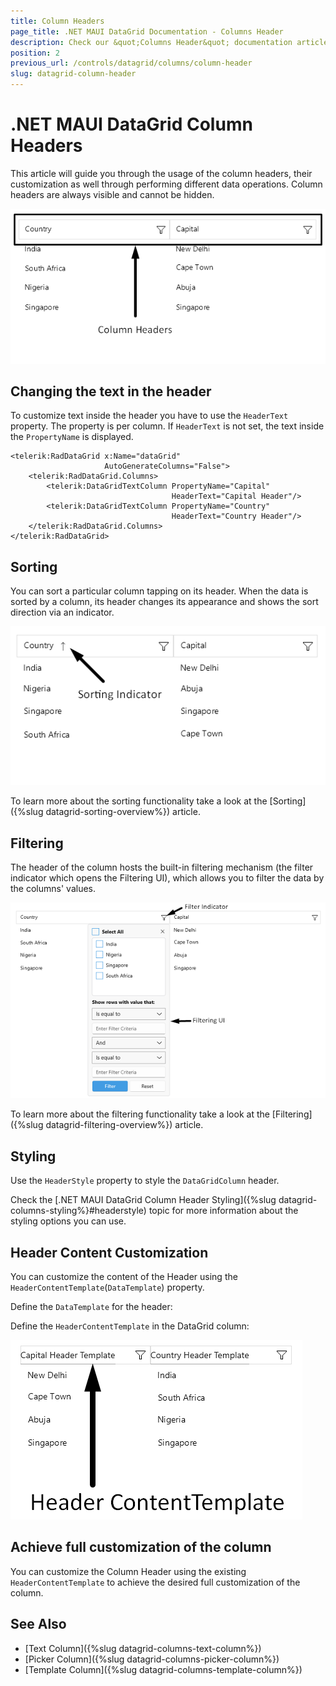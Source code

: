```yaml
---
title: Column Headers
page_title: .NET MAUI DataGrid Documentation - Columns Header
description: Check our &quot;Columns Header&quot; documentation article for Telerik DataGrid for .NET MAUI.
position: 2
previous_url: /controls/datagrid/columns/column-header
slug: datagrid-column-header
---
```



# .NET MAUI DataGrid Column Headers

This article will guide you through the usage of the column headers, their customization as well through performing different data operations. Column headers are always visible and cannot be hidden.

![DataGrid Column Header](../images/column-header.png)

## Changing the text in the header

To customize text inside the header you have to use the `HeaderText` property. The property is per column. If `HeaderText` is not set, the text inside the `PropertyName` is displayed.

```XAML
<telerik:RadDataGrid x:Name="dataGrid" 
					 AutoGenerateColumns="False">
	<telerik:RadDataGrid.Columns>
		<telerik:DataGridTextColumn PropertyName="Capital" 
									HeaderText="Capital Header"/>
		<telerik:DataGridTextColumn PropertyName="Country" 
									HeaderText="Country Header"/>
	</telerik:RadDataGrid.Columns>
</telerik:RadDataGrid>
```

## Sorting

You can sort a particular column tapping on its header. When the data is sorted by a column, its header changes its appearance and shows the sort direction via an indicator.

![.NET MAUI DataGrid Column Header Sorting indicator](../images/column-header-sorting.png)

To learn more about the sorting functionality take a look at the [Sorting]({%slug datagrid-sorting-overview%}) article.

## Filtering

The header of the column hosts the built-in filtering mechanism (the filter indicator which opens the Filtering UI), which allows you to filter the data by the columns' values.

![.NET MAUI DataGrid Column Header filter indicator](../images/column-header-filtering.png)

To learn more about the filtering functionality take a look at the [Filtering]({%slug datagrid-filtering-overview%}) article.

## Styling 

Use the `HeaderStyle` property to style the `DataGridColumn` header.

Check the [.NET MAUI DataGrid Column Header Styling]({%slug datagrid-columns-styling%}#headerstyle) topic for more information about the styling options you can use. 

## Header Content Customization

You can customize the content of the Header using the `HeaderContentTemplate`(`DataTemplate`) property.

Define the `DataTemplate` for the header:

<snippet id='datagrid-headercontenttemplate-datatemplate' />

Define the `HeaderContentTemplate` in the DataGrid column:

<snippet id='datagrid-headerfootercontenttemplate' />

![.NET MAUI DataGrid Column Header Template](../images/header-content-template.png)

## Achieve full customization of the column

You can customize the Column Header using the existing `HeaderContentTemplate` to achieve the desired full customization of the column.

## See Also

- [Text Column]({%slug datagrid-columns-text-column%})
- [Picker Column]({%slug datagrid-columns-picker-column%})
- [Template Column]({%slug datagrid-columns-template-column%})
